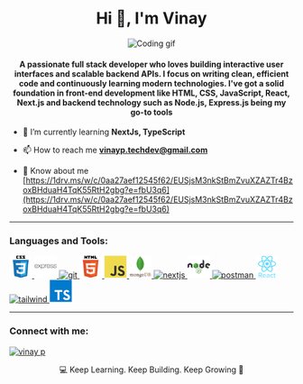 <h1 align="center">Hi 👋, I'm Vinay</h1>
<p align="center">
  <img width="824" height="612"  src="https://github.com/user-attachments/assets/e425213c-533c-4eb7-b045-0c1bed430c42" alt="Coding gif" />
</p>

<h4 align="center">A passionate full stack developer who loves building interactive user interfaces and scalable backend APIs. I focus on writing clean, efficient code and continuously learning modern technologies. I've got a solid foundation in front-end development like HTML, CSS, JavaScript, React, Next.js and backend technology such as Node.js, Express.js being my go-to tools</h4>

- 🌱 I’m currently learning **NextJs, TypeScript**

- 📫 How to reach me **vinayp.techdev@gmail.com**

- 📄 Know about me [https://1drv.ms/w/c/0aa27aef12545f62/EUSjsM3nkStBmZvuXZAZTr4BzoxBHduaH4TqK55RtH2gbg?e=fbU3q6](https://1drv.ms/w/c/0aa27aef12545f62/EUSjsM3nkStBmZvuXZAZTr4BzoxBHduaH4TqK55RtH2gbg?e=fbU3q6)


---

<h3 align="left">Languages and Tools:</h3>

<p align="left" >
  <a href="https://www.w3schools.com/css/" target="_blank" rel="noreferrer">
    <img src="https://raw.githubusercontent.com/devicons/devicon/master/icons/css3/css3-original-wordmark.svg" alt="css3" width="40" height="40"/>
  </a>
  <a href="https://expressjs.com" target="_blank" rel="noreferrer">
    <img src="https://raw.githubusercontent.com/devicons/devicon/master/icons/express/express-original-wordmark.svg" alt="express" width="40" height="40"/>
  </a>
  <a href="https://git-scm.com/" target="_blank" rel="noreferrer">
    <img src="https://www.vectorlogo.zone/logos/git-scm/git-scm-icon.svg" alt="git" width="40" height="40"/>
  </a>
  <a href="https://www.w3.org/html/" target="_blank" rel="noreferrer">
    <img src="https://raw.githubusercontent.com/devicons/devicon/master/icons/html5/html5-original-wordmark.svg" alt="html5" width="40" height="40"/>
  </a>
  <a href="https://developer.mozilla.org/en-US/docs/Web/JavaScript" target="_blank" rel="noreferrer">
    <img src="https://raw.githubusercontent.com/devicons/devicon/master/icons/javascript/javascript-original.svg" alt="javascript" width="40" height="40"/>
  </a>
  <a href="https://www.mongodb.com/" target="_blank" rel="noreferrer">
    <img src="https://raw.githubusercontent.com/devicons/devicon/master/icons/mongodb/mongodb-original-wordmark.svg" alt="mongodb" width="40" height="40"/>
  </a>
  <a href="https://nextjs.org/" target="_blank" rel="noreferrer">
    <img src="https://cdn.worldvectorlogo.com/logos/nextjs-2.svg" alt="nextjs" width="40" height="40"/>
  </a>
  <a href="https://nodejs.org" target="_blank" rel="noreferrer">
    <img src="https://raw.githubusercontent.com/devicons/devicon/master/icons/nodejs/nodejs-original-wordmark.svg" alt="nodejs" width="40" height="40"/>
  </a>
  <a href="https://postman.com" target="_blank" rel="noreferrer">
    <img src="https://www.vectorlogo.zone/logos/getpostman/getpostman-icon.svg" alt="postman" width="40" height="40"/>
  </a>
  <a href="https://reactjs.org/" target="_blank" rel="noreferrer">
    <img src="https://raw.githubusercontent.com/devicons/devicon/master/icons/react/react-original-wordmark.svg" alt="react" width="40" height="40"/>
  </a>
  <a href="https://tailwindcss.com/" target="_blank" rel="noreferrer">
    <img src="https://www.vectorlogo.zone/logos/tailwindcss/tailwindcss-icon.svg" alt="tailwind" width="40" height="40"/>
  </a>
  <a href="https://www.typescriptlang.org/" target="_blank" rel="noreferrer">
    <img src="https://raw.githubusercontent.com/devicons/devicon/master/icons/typescript/typescript-original.svg" alt="typescript" width="40" height="40"/>
  </a>
</p>

---

<h3 align="left">Connect with me:</h3>
<p align="left">
<a href="https://linkedin.com/in/vinay p" target="blank"><img align="center" src="https://raw.githubusercontent.com/rahuldkjain/github-profile-readme-generator/master/src/images/icons/Social/linked-in-alt.svg" alt="vinay p" height="30" width="40" /></a>
</p>


<p align="center">
  💻 Keep Learning. Keep Building. Keep Growing 🚀
</p>
